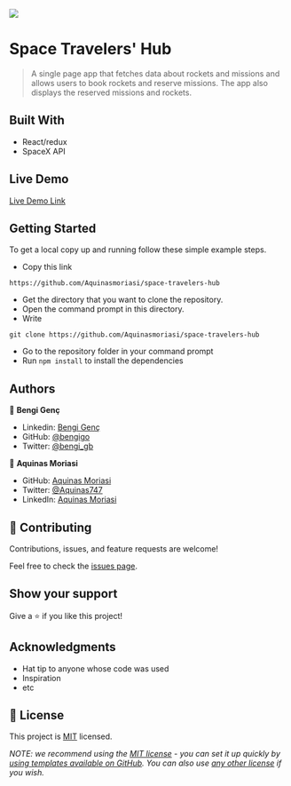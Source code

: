 ![](https://img.shields.io/badge/Microverse-blueviolet)

# Space Travelers' Hub

> A single page app that fetches data about rockets and missions and allows users to book rockets and reserve missions. The app also displays the reserved missions and rockets.


## Built With

- React/redux
- SpaceX API

## Live Demo

[Live Demo Link](https://aquinasmoriasi-makes-great-sites.netlify.app) 


## Getting Started

To get a local copy up and running follow these simple example steps.
- Copy this link 
```
https://github.com/Aquinasmoriasi/space-travelers-hub
```

- Get the directory that you want to clone the repository.
- Open the command prompt in this directory.
- Write 
```
git clone https://github.com/Aquinasmoriasi/space-travelers-hub
```
- Go to the repository folder in your command prompt
- Run `npm install` to install the dependencies

<!-- ### Prequisites

### Setup

### Install

### Usage

### Run tests

### Deployment -->


## Authors

👤 **Bengi Genç**

- Linkedin: [Bengi Genç](https://www.linkedin.com/in/bengi-g-03b883199/)
- GitHub: [@bengigo](https://github.com/bengigo)
- Twitter: [@bengi_gb](https://twitter.com/bengi_gb)

👤 **Aquinas Moriasi** 
- GitHub: [Aquinas Moriasi](https://github.com/Aquinasmoriasi) 
- Twitter: [@Aquinas747](twitter.com/aquinas747) 
- LinkedIn: [Aquinas Moriasi](https://www.linkedin.com/in/aquinas-moriasi/)

## 🤝 Contributing

Contributions, issues, and feature requests are welcome!

Feel free to check the [issues page](https://github.com/Aquinasmoriasi/space-travelers-hub/issues).

## Show your support

Give a ⭐️ if you like this project!

## Acknowledgments

- Hat tip to anyone whose code was used
- Inspiration
- etc

## 📝 License

This project is [MIT](./LICENSE) licensed.

_NOTE: we recommend using the [MIT license](https://choosealicense.com/licenses/mit/) - you can set it up quickly by [using templates available on GitHub](https://docs.github.com/en/communities/setting-up-your-project-for-healthy-contributions/adding-a-license-to-a-repository). You can also use [any other license](https://choosealicense.com/licenses/) if you wish._
